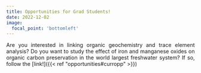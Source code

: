 ```yaml
---
title: Opportunities for Grad Students!
date: 2022-12-02
image:
  focal_point: 'bottomleft'
---
```


Are you interested in linking organic geochemistry and trace element analysis? Do you want to study the effect of iron and manganese oxides on organic carbon preservation in the world largest freshwater system? If so, follow the [link!]({{< ref "opportunities#curropp" >}}) 
<style>body {text-align: justify}</style>

<!--more-->


